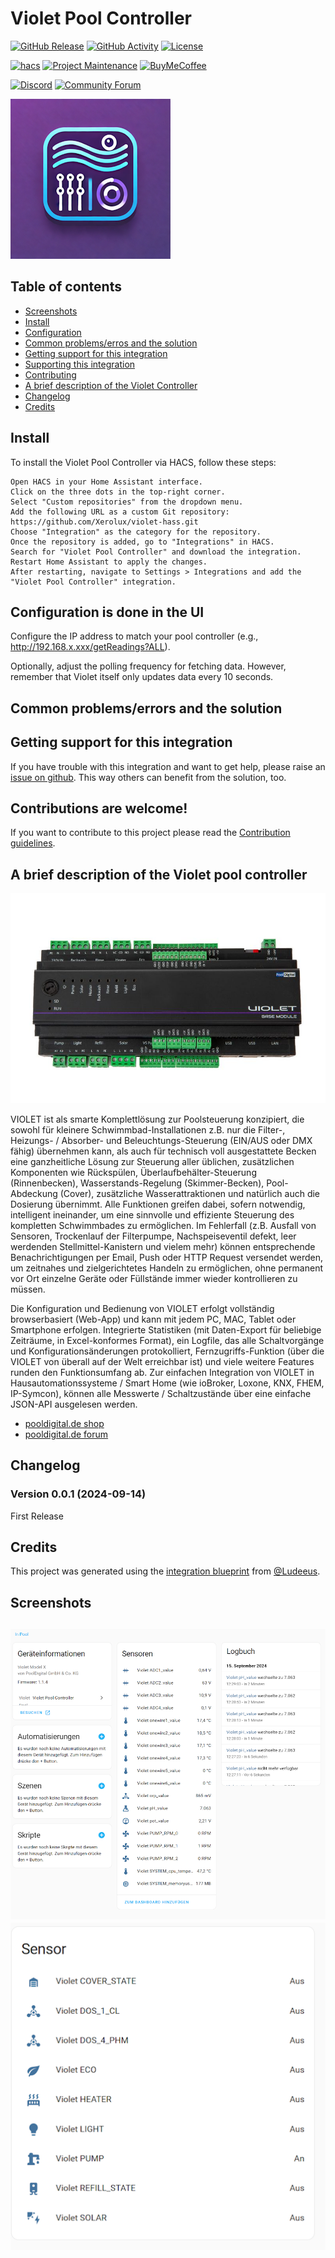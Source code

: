 # Violet Pool Controller

[![GitHub Release][releases-shield]][releases]
[![GitHub Activity][commits-shield]][commits]
[![License][license-shield]](LICENSE)

[![hacs][hacs-badge]][hacs]
[![Project Maintenance][maintenance-shield]][user_profile]
[![BuyMeCoffee][buymeacoffee-badge]][buymeacoffee]

[![Discord][discord-shield]][discord]
[![Community Forum][forum-shield]][forum]

![Violet Home Assistant Integration][logo]



## Table of contents
* [Screenshots](#screenshots)
* [Install](#install)
* [Configuration](#configuration-is-done-in-the-ui)
* [Common problems/erros and the solution](#common-problemserrors-and-the-solution)
* [Getting support for this integration](#getting-support-for-this-integration)
* [Supporting this integration](#supporting-this-integration)
* [Contributing](#contributions-are-welcome)
* [A brief description of the Violet Controller](#a-brief-description-of-the-violet-pool-controller)
* [Changelog](#changelog)
* [Credits](#credits)


## Install 

To install the Violet Pool Controller via HACS, follow these steps:

    Open HACS in your Home Assistant interface.
    Click on the three dots in the top-right corner.
    Select "Custom repositories" from the dropdown menu.
    Add the following URL as a custom Git repository:
    https://github.com/Xerolux/violet-hass.git
    Choose "Integration" as the category for the repository.
    Once the repository is added, go to "Integrations" in HACS.
    Search for "Violet Pool Controller" and download the integration.
    Restart Home Assistant to apply the changes.
    After restarting, navigate to Settings > Integrations and add the "Violet Pool Controller" integration.


## Configuration is done in the UI

Configure the IP address to match your pool controller (e.g., http://192.168.x.xxx/getReadings?ALL).

Optionally, adjust the polling frequency for fetching data. However, remember that Violet itself only updates data every 10 seconds.



## Common problems/errors and the solution



## Getting support for this integration
If you have trouble with this integration and want to get help, please raise an [issue on github][issues].
This way others can benefit from the solution, too.


## Contributions are welcome!
If you want to contribute to this project please read the [Contribution guidelines](CONTRIBUTING.md).


## A brief description of the Violet pool controller

![Violet Home Assistant Integration][pbuy]

VIOLET ist als smarte Komplettlösung zur Poolsteuerung konzipiert, die sowohl für kleinere Schwimmbad-Installationen z.B. nur die Filter-, Heizungs- / Absorber- und Beleuchtungs-Steuerung (EIN/AUS oder DMX fähig) übernehmen kann, als auch für technisch voll ausgestattete Becken eine ganzheitliche Lösung zur Steuerung aller üblichen, zusätzlichen Komponenten wie Rückspülen, Überlaufbehälter-Steuerung (Rinnenbecken), Wasserstands-Regelung (Skimmer-Becken), Pool-Abdeckung (Cover), zusätzliche Wasserattraktionen und natürlich auch die Dosierung übernimmt. Alle Funktionen greifen dabei, sofern notwendig, intelligent ineinander, um eine sinnvolle und effiziente Steuerung des kompletten Schwimmbades zu ermöglichen. Im Fehlerfall (z.B. Ausfall von Sensoren, Trockenlauf der Filterpumpe, Nachspeiseventil defekt, leer werdenden Stellmittel-Kanistern und vielem mehr) können entsprechende Benachrichtigungen per Email, Push oder HTTP Request versendet werden, um zeitnahes und zielgerichtetes Handeln zu ermöglichen, ohne permanent vor Ort einzelne Geräte oder Füllstände immer wieder kontrollieren zu müssen.

Die Konfiguration und Bedienung von VIOLET erfolgt vollständig browserbasiert (Web-App) und kann mit jedem PC, MAC, Tablet oder Smartphone erfolgen. Integrierte Statistiken (mit Daten-Export für beliebige Zeiträume, in Excel-konformes Format), ein Logfile, das alle Schaltvorgänge und Konfigurationsänderungen protokolliert, Fernzugriffs-Funktion (über die VIOLET von überall auf der Welt erreichbar ist) und viele weitere Features runden den Funktionsumfang ab. Zur einfachen Integration von VIOLET in Hausautomationssysteme / Smart Home (wie ioBroker, Loxone, KNX, FHEM, IP-Symcon), können alle Messwerte / Schaltzustände über eine einfache JSON-API ausgelesen werden.

* [pooldigital.de shop](https://www.pooldigital.de/poolsteuerungen/violet-poolsteuerung/74/violet-basis-modul-poolsteuerung-smart/)
* [pooldigital.de forum](http://forum.pooldigital.de/)


## Changelog

### Version 0.0.1 (2024-09-14)
First Release

## Credits
This project was generated using the [integration blueprint][integration_blueprint] from [@Ludeeus](https://github.com/ludeeus).


## Screenshots
![Violet Home Assistant Integration][screens1]
![Violet Home Assistant Integration][screens2]
---

[integration_blueprint]: https://github.com/ludeeus/integration_blueprint
[buymeacoffee]: https://www.buymeacoffee.com/xerolux
[buymeacoffee-badge]: https://img.shields.io/badge/buy%20me%20a%20coffee-donate-yellow.svg?style=for-the-badge
[commits-shield]: https://img.shields.io/github/commit-activity/y/xerolux/violet-hass.svg?style=for-the-badge
[commits]: https://github.com/xerolux/violet-hass/commits/main
[hacs]: https://hacs.xyz
[hacs-badge]: https://img.shields.io/badge/HACS-Custom-orange.svg?style=for-the-badge
[discord]: https://discord.gg/Qa5fW2R
[discord-shield]: https://img.shields.io/discord/330944238910963714.svg?style=for-the-badge
[logo]: https://github.com/xerolux/violet-hass/raw/main/logo.png
[picture]: https://github.com/xerolux/violet-hass/raw/main/picture.png
[forum-shield]: https://img.shields.io/badge/community-forum-brightgreen.svg?style=for-the-badge
[forum]: https://community.home-assistant.io/
[license-shield]: https://img.shields.io/github/license/xerolux/violet-hass.svg?style=for-the-badge
[maintenance-shield]: https://img.shields.io/badge/maintainer-Xerolux%20(%40xerolux)-blue.svg?style=for-the-badge
[releases-shield]: https://img.shields.io/github/release/xerolux/violet-hass.svg?style=for-the-badge
[releases]: https://github.com/xerolux/violet-hass/releases
[user_profile]: https://github.com/xerolux
[issues]: https://github.com/xerolux/violet-hass/issues
[screens1]: https://github.com/xerolux/violet-hass/raw/main/screenshots/screens1.png
[screens2]: https://github.com/xerolux/violet-hass/raw/main/screenshots/screens2.png
[buy]: https://www.pooldigital.de/poolsteuerungen/violet-poolsteuerung/74/violet-basis-modul-poolsteuerung-smart
[pbuy]: https://github.com/xerolux/violet-hass/raw/main/screenshots/violetbm.jpg
